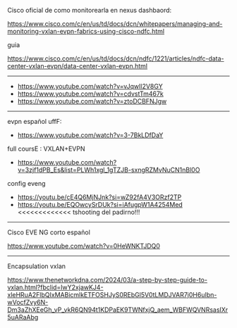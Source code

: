 
Cisco oficial de como monitorearla en nexus dashbaord: 

https://www.cisco.com/c/en/us/td/docs/dcn/whitepapers/managing-and-monitoring-vxlan-evpn-fabrics-using-cisco-ndfc.html

guia

https://www.cisco.com/c/en/us/td/docs/dcn/ndfc/1221/articles/ndfc-data-center-vxlan-evpn/data-center-vxlan-evpn.html

---

- https://www.youtube.com/watch?v=vJqwIl2V8GY
- https://www.youtube.com/watch?v=cdvstTm467k
- https://www.youtube.com/watch?v=ztoDCBFNJgw

---

evpn español uffF:

- https://www.youtube.com/watch?v=3-7BkLDfDaY

full coursE : VXLAN+EVPN

- https://www.youtube.com/watch?v=3zjf1dPB_Es&list=PLWh1xgl_1gTZJB-sxngRZMvNuCN1nBl0O

config eveng

- https://youtu.be/cE4Q6MjNJnk?si=wZ92fA4V3ORzf2TP
- https://youtu.be/EQOwcySrDUk?si=iAfugpW1A4254Med <<<<<<<<<<<<< tshooting del padirno!!!

---

Cisco EVE NG corto español

https://www.youtube.com/watch?v=0HeWNKTJDQ0


---

Encapsulation vxlan

https://www.thenetworkdna.com/2024/03/a-step-by-step-guide-to-vxlan.html?fbclid=IwY2xjawKJ4-xleHRuA2FlbQIxMABicmlkETFOSHJyS0REbGl5V0tLMDJVAR7j0H6uIbn-wVocfZvy6N-Dm3aZhXEeGh_vP_vkR6QN94t1KDPaEK9TWNfxjQ_aem_WBFWQVNRsasIXr5uARaAbg

